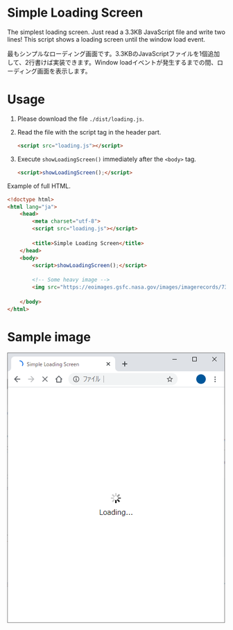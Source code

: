 # Simple Loading Screen
The simplest loading screen. Just read a 3.3KB JavaScript file and write two lines! This script shows a loading screen until the window load event.

最もシンプルなローディング画面です。3.3KBのJavaScriptファイルを1個追加して、2行書けば実装できます。Window loadイベントが発生するまでの間、ローディング画面を表示します。

# Usage

1. Please download the file ```./dist/loading.js```.
1. Read the file with the script tag in the header part.

   ```HTML
   <script src="loading.js"></script>
   ```
1. Execute ```showLoadingScreen()``` immediately after the ```<body>``` tag.

   ```HTML
   <script>showLoadingScreen();</script>
   ```
   
Example of full HTML.
```HTML
<!doctype html>
<html lang="ja">
	<head>
		<meta charset="utf-8">
		<script src="loading.js"></script>
		
		<title>Simple Loading Screen</title>
	</head>
	<body>
		<script>showLoadingScreen();</script>
		
		<!-- Some heavy image -->
		<img src="https://eoimages.gsfc.nasa.gov/images/imagerecords/73000/73884/world.topo.bathy.200411.3x5400x2700.jpg">
		
	</body>
</html>
```
# Sample image

![sample](./sample.png)


